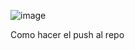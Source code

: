 ![image](https://github.com/user-attachments/assets/ba11a9be-ee7b-48d8-a9d0-8fc8f4e85c3c)

Como hacer el push al repo
